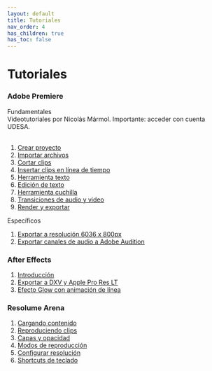 ```yaml
---
layout: default
title: Tutoriales
nav_order: 4
has_children: true
has_toc: false
---
```


# Tutoriales


### Adobe Premiere
Fundamentales <br>
Videotutoriales por Nicolás Mármol. Importante: acceder con cuenta UDESA.  
<br>

1. [Crear proyecto](https://drive.google.com/file/d/1cCSZovOw3yLzcMcotFEiBmeb1vjvFFR9/view?usp=sharing)
2. [Importar archivos](https://drive.google.com/file/d/1GQPk-bBxnimf5fLcSUnoSkHOG0N8NTTW/view?usp=sharing)
3. [Cortar clips](https://drive.google.com/file/d/1ZdvnFdVKK02QcofUz6CVf3uIO3rNBNWN/view?usp=sharing)
4. [Insertar clips en línea de tiempo](https://drive.google.com/file/d/1hrVXd59DG1VMlorYAz6yqmNO5EBJSY4G/view?usp=sharing)
5. [Herramienta texto](https://drive.google.com/file/d/1SK14IWGkecSjpZBv64ujmNjdzlm8p1gf/view?usp=sharing)
6. [Edición de texto](https://drive.google.com/file/d/1Kry4eckRMwWJrDPrd9mhDVACDYM2pHO5/view?usp=sharing)
7. [Herramienta cuchilla](https://drive.google.com/file/d/1cdmRNxkbIUc-jTsmwLaSy_LDdwwVDPQO/view?usp=sharing)
8. [Transiciones de audio y video](https://drive.google.com/file/d/1lbavi8GIkeo6CMz3ODvZRI71yJDan-mW/view?usp=sharing)
9. [Render y exportar](https://drive.google.com/file/d/1fAI5QDbsC7jq6U72ADrHbk6Kc_mFe7uf/view?usp=sharing)

Específicos


1. [Exportar a resolución 6036 x 800px](https://youtu.be/C7MaeI8csfA)
2. [Exportar canales de audio a Adobe Audition](https://youtu.be/aOEPRFkVsv4)

### After Effects

1. [Introducción](https://www.youtube.com/watch?v=M7OrHpGRIIQ)
2. [Exportar a DXV y Apple Pro Res LT](https://youtu.be/nLHg41mSG0k)
3. [Efecto Glow con animación de línea](https://www.youtube.com/watch?v=XTYg3x154Qc)

### Resolume Arena

1. [Cargando contenido](https://vimeo.com/301578727)
2. [Reproduciendo clips](https://vimeo.com/301578823)
3. [Capas y opacidad](https://vimeo.com/301578919)
4. [Modos de reproducción](https://vimeo.com/301581148)
5. [Configurar resolución](https://vimeo.com/301579266)
6. [Shortcuts de teclado](https://vimeo.com/301797279)


